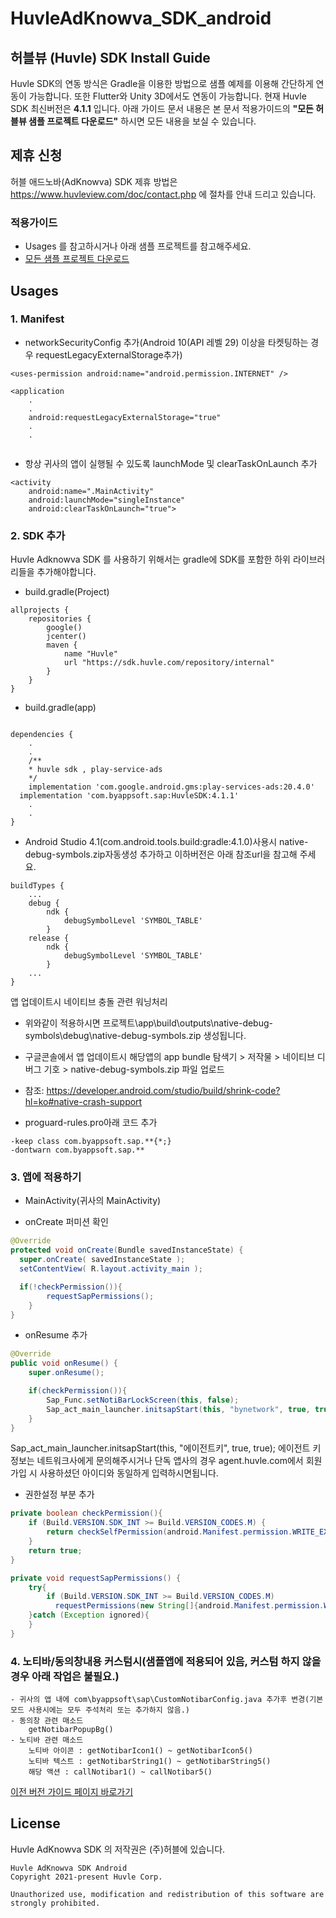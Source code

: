 # HuvleAdKnowva_SDK_android

## 허블뷰 (Huvle) SDK Install Guide

Huvle SDK의 연동 방식은 Gradle을 이용한 방법으로 샘플 예제를 이용해 간단하게 연동이 가능합니다.
또한 Flutter와 Unity 3D에서도 연동이 가능합니다. 현재 Huvle SDK 최신버전은 **4.1.1** 입니다.
아래 가이드 문서 내용은 본 문서 적용가이드의 **"모든 허블뷰 샘플 프로젝트 다운로드"** 하시면 모든 내용을 보실 수 있습니다.



## 제휴 신청
허블 애드노바(AdKnowva) SDK 제휴 방법은 https://www.huvleview.com/doc/contact.php 에 절차를 안내 드리고 있습니다.


### 적용가이드
- Usages 를 참고하시거나 아래 샘플 프로젝트를 참고해주세요.
- [모든  샘플 프로젝트 다운로드](https://github.com/wootaeng/HuvleSDK_Guide/archive/main)


## Usages
### 1. Manifest
- networkSecurityConfig 추가(Android 10(API 레벨 29) 이상을 타켓팅하는 경우 requestLegacyExternalStorage추가)
```
<uses-permission android:name="android.permission.INTERNET" />

<application
	.
	.
	android:requestLegacyExternalStorage="true"
	.
	.
	
```
- 항상 귀사의 앱이 실행될 수 있도록 launchMode 및 clearTaskOnLaunch 추가
```
<activity
	android:name=".MainActivity"
	android:launchMode="singleInstance"
	android:clearTaskOnLaunch="true">
```

### 2. SDK 추가
Huvle Adknowva SDK 를 사용하기 위해서는 gradle에 SDK를 포함한 하위 라이브러리들을 추가해야합니다.
- build.gradle(Project)
```
allprojects {
    repositories {
        google()
        jcenter()
        maven {
            name "Huvle"
            url "https://sdk.huvle.com/repository/internal"
        }
    }
}
```

- build.gradle(app)
```

dependencies {
	.
	.
	/**
	* huvle sdk , play-service-ads 
	*/
	implementation 'com.google.android.gms:play-services-ads:20.4.0'
  implementation 'com.byappsoft.sap:HuvleSDK:4.1.1' 
	.
	.
}
```

- Android Studio 4.1(com.android.tools.build:gradle:4.1.0)사용시 native-debug-symbols.zip자동생성 추가하고 이하버전은 아래 참조url을 참고해 주세요.
```
buildTypes {
	...
    debug {
        ndk {
            debugSymbolLevel 'SYMBOL_TABLE'
        }
    release {
        ndk {
            debugSymbolLevel 'SYMBOL_TABLE'
        }
	...
}
```
앱 업데이트시 네이티브 충돌 관련 워닝처리
- 위와같이 적용하시면 프로젝트\app\build\outputs\native-debug-symbols\debug\native-debug-symbols.zip 생성됩니다.
- 구글콘솔에서 앱 업데이트시 해당앱의 app bundle 탐색기 > 저작물 > 네이티브 디버그 기호 > native-debug-symbols.zip 파일 업로드
- 참조: https://developer.android.com/studio/build/shrink-code?hl=ko#native-crash-support

- proguard-rules.pro아래 코드 추가
```
-keep class com.byappsoft.sap.**{*;}
-dontwarn com.byappsoft.sap.**
```

### 3. 앱에 적용하기
- MainActivity(귀사의 MainActivity)
+ onCreate 퍼미션 확인
```java
@Override
protected void onCreate(Bundle savedInstanceState) {
  super.onCreate( savedInstanceState );
  setContentView( R.layout.activity_main );

  if(!checkPermission()){
		requestSapPermissions();
	}
}
```

+ onResume 추가
```java
@Override
public void onResume() {
	super.onResume();

	if(checkPermission()){
		Sap_Func.setNotiBarLockScreen(this, false);
		Sap_act_main_launcher.initsapStart(this, "bynetwork", true, true);
	}
}
```
Sap_act_main_launcher.initsapStart(this, "에이전트키", true, true); 에이전트 키 정보는 네트워크사에게 문의해주시거나 단독 앱사의 경우 agent.huvle.com에서 회원 가입 시 사용하셨던 아이디와 동일하게 입력하시면됩니다.

+ 권한설정 부분 추가
```java
private boolean checkPermission(){
	if (Build.VERSION.SDK_INT >= Build.VERSION_CODES.M) {
		return checkSelfPermission(android.Manifest.permission.WRITE_EXTERNAL_STORAGE) == PackageManager.PERMISSION_GRANTED && checkSelfPermission(android.Manifest.permission.READ_EXTERNAL_STORAGE) == PackageManager.PERMISSION_GRANTED;
	}
	return true;
}

private void requestSapPermissions() {
	try{
		if (Build.VERSION.SDK_INT >= Build.VERSION_CODES.M)
		  requestPermissions(new String[]{android.Manifest.permission.WRITE_EXTERNAL_STORAGE, android.Manifest.permission.READ_EXTERNAL_STORAGE}, 0);
	}catch (Exception ignored){
	}
}
```

### 4. 노티바/동의창내용 커스텀시(샘플앱에 적용되어 있음, 커스텀 하지 않을경우 아래 작업은 불필요.)
```
- 귀사의 앱 내에 com\byappsoft\sap\CustomNotibarConfig.java 추가후 변경(기본모드 사용시에는 모두 주석처리 또는 추가하지 않음.)
- 동의창 관련 매소드
	getNotibarPopupBg()
- 노티바 관련 매소드
	노티바 아이콘 : getNotibarIcon1() ~ getNotibarIcon5()
	노티바 텍스트 : getNotibarString1() ~ getNotibarString5()
	해당 액션 : callNotibar1() ~ callNotibar5()
```

[이전 버전 가이드 페이지 바로가기](http://api.huvleview.com/ko/index.html)


## License
Huvle AdKnowva SDK 의 저작권은 (주)허블에 있습니다.
```
Huvle AdKnowva SDK Android
Copyright 2021-present Huvle Corp.

Unauthorized use, modification and redistribution of this software are strongly prohibited.
```

